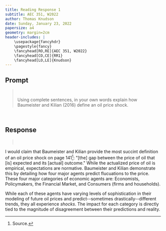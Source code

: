 ```yaml
---
title: Reading Response 1
subtitle: AEC 351, W2022
author: Thomas Knudson
date: Sunday, January 23, 2022
papersize: a4
geometry: margin=2cm
header-includes: |
    \usepackage{fancyhdr}
    \pagestyle{fancy}
    \fancyhead[RO,RE]{AEC 351, W2022}
    \fancyhead[CO,CE]{RR1}
    \fancyhead[LO,LE]{Knudson}
---
```


## Prompt

> $$\ $$ Using complete sentences, in your own words explain how Baumeister and Kilian (2016) define an oil price shock.

$$\ $$

## Response

> $$\ $$

I would claim that Baumeister and Kilian provide the most succint definition of an oil price shock on page 141[^-1]: "[the] gap between the price of oil that [is] expected and its [actual] outcome." While the actualized price of oil is empirical, expectations are normative. Baumeister and Kilian demonstrate this by detailing how four major agents predict flucuations to the price. These four major categories of economic agents are: Economists, Policymakers, the Financial Market, and Consumers (firms and households).

While each of these agents have varying levels of sophistication in their modeling of future oil prices and predict--sometimes drastically--different trends, they all experience *shocks*. The impact for each category is directly tied to the magnitude of disagreement between their predictions and reality.

[^-1]: Source.